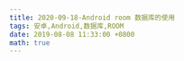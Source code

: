 ```yaml
---
title: 2020-09-18-Android room 数据库的使用
tags: 安卓,Android,数据库,ROOM
date: 2019-08-08 11:33:00 +0800
math: true
---
```

